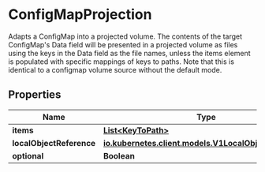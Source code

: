 

# ConfigMapProjection

Adapts a ConfigMap into a projected volume.  The contents of the target ConfigMap's Data field will be presented in a projected volume as files using the keys in the Data field as the file names, unless the items element is populated with specific mappings of keys to paths. Note that this is identical to a configmap volume source without the default mode.
## Properties

Name | Type | Description | Notes
------------ | ------------- | ------------- | -------------
**items** | [**List&lt;KeyToPath&gt;**](KeyToPath.md) |  |  [optional]
**localObjectReference** | [**io.kubernetes.client.models.V1LocalObjectReference**](io.kubernetes.client.models.V1LocalObjectReference.md) |  |  [optional]
**optional** | **Boolean** |  |  [optional]




